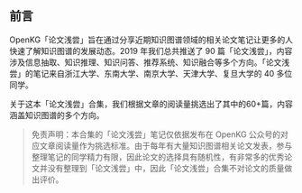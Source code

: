 ## 前言

OpenKG「论文浅尝」旨在通过分享近期知识图谱领域的相关论文笔记让更多的人快速了解知识图谱的发展动态。2019 年我们总共推送了 90 篇「论文浅尝」，内容涉及信息抽取、知识推理、知识问答、推荐系统、知识融合等多个方向。「论文浅尝」的笔记来自浙江大学、东南大学、南京大学、天津大学、复旦大学的 40 多位同学。

关于这本「论文浅尝」合集，我们根据文章的阅读量挑选出了其中的60+篇，内容涵盖知识图谱的多个方向。

> 免责声明：本合集的「论文浅尝」笔记仅依据发布在 OpenKG 公众号的对应文章阅读量作为挑选标准。由于每年有大量知识图谱相关论文发表，参与整理笔记的同学精力有限，因此论文的选择具有随机性，有非常多的优秀论文并没有整理到「论文浅尝」中，因此「论文浅尝」合集不对论文的质量做出评价。
